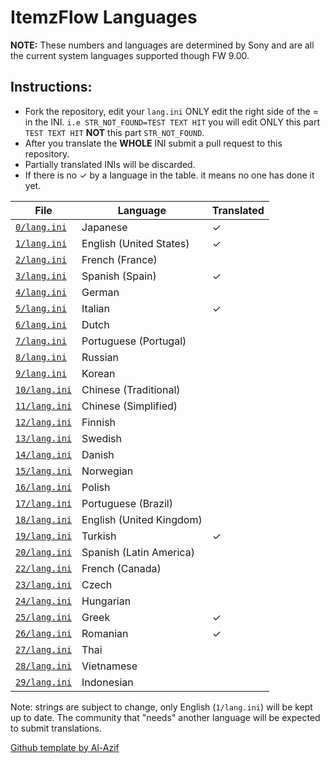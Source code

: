 # ItemzFlow Languages

**NOTE:** These numbers and languages are determined by Sony and are all the current system languages supported though FW 9.00.

## **Instructions:**

- Fork the repository, edit your `lang.ini` ONLY edit the right side of the = in the INI.
`i.e STR_NOT_FOUND=TEST TEXT HIT` you will edit ONLY this part `TEST TEXT HIT` **NOT** this part `STR_NOT_FOUND`.  
- After you translate the **WHOLE** INI submit a pull request to this repository.
- Partially translated INIs will be discarded.
- If there is no ✓ by a language in the table. it means no one has done it yet.

| File                         | Language                 | Translated |
|------------------------------|--------------------------|------------|
| [`0/lang.ini`](0/lang.ini)   | Japanese                 | ✓           |
| [`1/lang.ini`](1/lang.ini)   | English (United States)  | ✓          |
| [`2/lang.ini`](2/lang.ini)   | French (France)          |            |
| [`3/lang.ini`](3/lang.ini)   | Spanish (Spain)          | ✓          |
| [`4/lang.ini`](4/lang.ini)   | German                   |            |
| [`5/lang.ini`](5/lang.ini)   | Italian                  | ✓          |
| [`6/lang.ini`](6/lang.ini)   | Dutch                    |            |
| [`7/lang.ini`](7/lang.ini)   | Portuguese (Portugal)    |            |
| [`8/lang.ini`](8/lang.ini)   | Russian                  |            |
| [`9/lang.ini`](9/lang.ini)   | Korean                   |            |
| [`10/lang.ini`](10/lang.ini) | Chinese (Traditional)    |            |
| [`11/lang.ini`](11/lang.ini) | Chinese (Simplified)     |            |
| [`12/lang.ini`](12/lang.ini) | Finnish                  |            |
| [`13/lang.ini`](13/lang.ini) | Swedish                  |            |
| [`14/lang.ini`](14/lang.ini) | Danish                   |            |
| [`15/lang.ini`](15/lang.ini) | Norwegian                |            |
| [`16/lang.ini`](16/lang.ini) | Polish                   |            |
| [`17/lang.ini`](17/lang.ini) | Portuguese (Brazil)      |            |
| [`18/lang.ini`](18/lang.ini) | English (United Kingdom) |            |
| [`19/lang.ini`](19/lang.ini) | Turkish                  |   ✓        |
| [`20/lang.ini`](20/lang.ini) | Spanish (Latin America)  |            |
| [`22/lang.ini`](22/lang.ini) | French (Canada)          |            |
| [`23/lang.ini`](23/lang.ini) | Czech                    |            |
| [`24/lang.ini`](24/lang.ini) | Hungarian                |            |
| [`25/lang.ini`](25/lang.ini) | Greek                    | ✓          |
| [`26/lang.ini`](26/lang.ini) | Romanian                 | ✓           |
| [`27/lang.ini`](27/lang.ini) | Thai                     |            |
| [`28/lang.ini`](28/lang.ini) | Vietnamese               |            |
| [`29/lang.ini`](29/lang.ini) | Indonesian               |            |

Note: strings are subject to change, only English (`1/lang.ini`) will be kept up to date. The community that "needs" another language will be expected to submit translations.

[Github template by Al-Azif](https://github.com/Al-Azif/ps4-payload-guest-languages)
